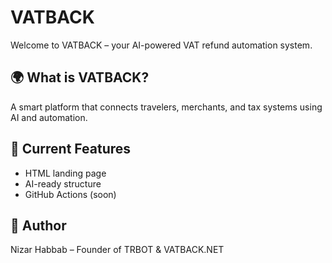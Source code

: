 # VATBACK

Welcome to VATBACK – your AI-powered VAT refund automation system.

## 🌍 What is VATBACK?
A smart platform that connects travelers, merchants, and tax systems using AI and automation.

## 🚀 Current Features
- HTML landing page
- AI-ready structure
- GitHub Actions (soon)

## 📌 Author
Nizar Habbab – Founder of TRBOT & VATBACK.NET
